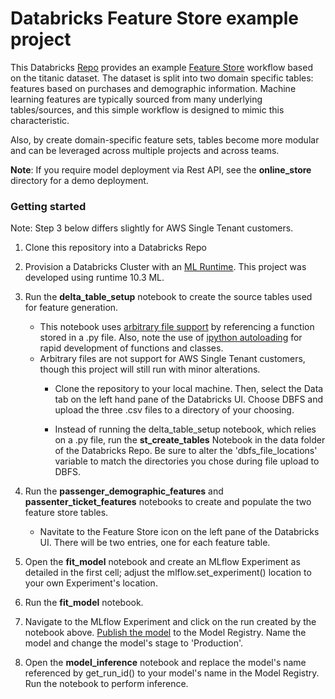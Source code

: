 # Databricks Feature Store example project

This Databricks [Repo](https://docs.databricks.com/repos.html) provides an example [Feature Store](https://docs.databricks.com/applications/machine-learning/feature-store/index.html) workflow based on the titanic dataset. The dataset is split into two domain specific tables: features based on purchases and demographic information. Machine learning features are typically sourced from many underlying tables/sources, and this simple workflow is designed to mimic this characteristic.

Also, by create domain-specific feature sets, tables become more modular and can be leveraged across multiple projects and across teams. 

**Note**: If you require model deployment via Rest API, see the **online_store** directory for a demo deployment.

### Getting started

Note: Step 3 below differs slightly for AWS Single Tenant customers.

1. Clone this repository into a Databricks Repo

2. Provision a Databricks Cluster with an [ML Runtime](https://docs.databricks.com/runtime/mlruntime.html). This project was developed using runtime 10.3 ML.


3. Run the **delta_table_setup** notebook to create the source tables used for feature generation.
    - This notebook uses [arbitrary file support](https://docs.databricks.com/repos.html#work-with-non-notebook-files-in-a-databricks-repo) by referencing a function stored in a .py file. Also, note the use of [ipython autoloading](https://ipython.org/ipython-doc/3/config/extensions/autoreload.html) for rapid development of functions and classes.  
    - Arbitrary files are not support for AWS Single Tenant customers, though this project will still run with minor alterations.
      - Clone the repository to your local machine. Then, select the Data tab on the left hand pane of the Databricks UI. Choose DBFS and upload the three .csv files to a directory of your choosing.

      - Instead of running the delta_table_setup notebook, which relies on a .py file, run the **st_create_tables** Notebook in the data folder of the Databricks Repo. Be sure to alter the 'dbfs_file_locations' variable to match the directories you chose during file upload to DBFS.

  
4. Run the **passenger_demographic_features** and **passenter_ticket_features** notebooks to create and populate the two feature store tables. 
    - Navitate to the Feature Store icon on the left pane of the Databricks UI. There will be two entries, one for each feature table.


5. Open the **fit_model** notebook and create an MLflow Experiment as detailed in the first cell; adjust the mlflow.set_experiment() location to your own Experiment's location.

6. Run the **fit_model** notebook.  

7. Navigate to the MLflow Experiment and click on the run created by the notebook above. [Publish the model](https://docs.databricks.com/applications/machine-learning/manage-model-lifecycle/index.html#create-or-register-a-model-using-the-ui) to the Model Registry. Name the model and change the model's stage to 'Production'.

8. Open the **model_inference** notebook and replace the model's name referenced by get_run_id() to your model's name in the Model Registry. Run the notebook to perform inference.
